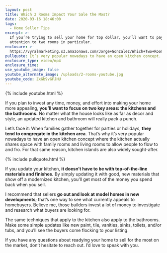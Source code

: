 ```yaml
---
layout: post
title: Which 2 Rooms Impact Your Sale the Most?
date: 2020-03-16 18:46:00
tags:
  - Home Seller Tips
excerpt: >-
  If you’re trying to sell your home for top dollar, you’ll want to pay
  attention to two rooms in particular.
enclosure: >-
  https://vyralmarketing.s3.amazonaws.com/Jorge+Gonzalez/Which+Two+Rooms+Impact+Your+Sale+the+Most_.mp4
pullquote: It’s very popular nowadays to have an open kitchen concept.
enclosure_type: video/mp4
enclosure_time:
use_youtube_image: false
youtube_alternate_image: /uploads/2-rooms-youtube.jpg
youtube_code: ZxGb9vGFJHU
---
```


{% include youtube.html %}

If you plan to invest any time, money, and effort into making your home more appealing, **you’ll want to focus on two key areas: the kitchens and the bathrooms.** No matter what the house looks like as far as decor and style, an updated kitchen and bathroom will really pack a punch.

Let’s face it: When families gather together for parties or holidays, **they tend to congregate in the kitchen area**. That’s why it’s very popular nowadays to have an open kitchen concept where the kitchen actually shares space with family rooms and living rooms to allow people to flow to and fro. For that same reason, kitchen islands are also widely sought-after.

{% include pullquote.html %}

If you update your kitchen, **it doesn’t have to be with top-of-the-line materials and finishes.** By simply updating it with good, new materials that show off a modernized kitchen, you’ll get most of the money you spend back when you sell.

I recommend that sellers **go out and look at model homes in new developments**; that’s one way to see what currently appeals to homebuyers. Believe me, those builders invest a lot of money to investigate and research what buyers are looking for.

The same techniques that apply to the kitchen also apply to the bathrooms. Make some simple updates like new paint, tile, vanities, sinks, toilets, and/or tubs, and you’ll see the buyers come flocking to your listing.

If you have any questions about readying your home to sell for the most on the market, don’t hesitate to reach out. I’d love to speak with you.